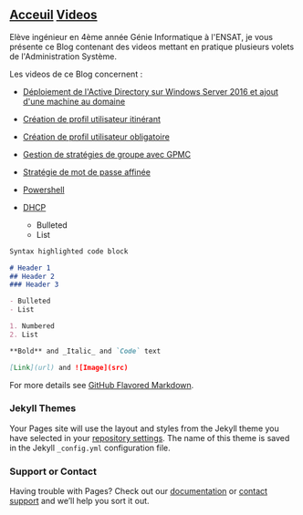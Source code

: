 ## [Acceuil](https://yousrahzt.github.io)   [Videos](https://yousrahzt.github.io/videos)


  Elève ingénieur en 4ème année Génie Informatique à l'ENSAT, je vous présente ce Blog contenant des videos mettant en pratique plusieurs volets de l'Administration Système.
  
 
  Les videos de ce Blog concernent :

- [Déploiement de l'Active Directory sur Windows Server 2016 et ajout d'une machine au domaine]()
- [Création de profil utilisateur itinérant]()
- [Création de profil utilisateur obligatoire]()
- [Gestion de stratégies de groupe avec GPMC]()
- [Stratégie de mot de passe affinée]()
- [Powershell]()
- [DHCP]()
   
  
  - Bulleted
  - List
  
 
 
```markdown
Syntax highlighted code block

# Header 1
## Header 2
### Header 3

- Bulleted
- List

1. Numbered
2. List

**Bold** and _Italic_ and `Code` text

[Link](url) and ![Image](src)
```

For more details see [GitHub Flavored Markdown](https://guides.github.com/features/mastering-markdown/).

### Jekyll Themes

Your Pages site will use the layout and styles from the Jekyll theme you have selected in your [repository settings](https://github.com/yousrahzt/yousrahzt.github.io/settings). The name of this theme is saved in the Jekyll `_config.yml` configuration file.

### Support or Contact

Having trouble with Pages? Check out our [documentation](https://help.github.com/categories/github-pages-basics/) or [contact support](https://github.com/contact) and we’ll help you sort it out.
